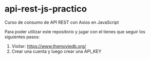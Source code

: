 # api-rest-js-practico

Curso de consumo de API REST con Axios en JavaScript

Para poder utilizar este repositorio y jugar con el tienes que seguir los siguientes pasos:

1. Visitar: https://www.themoviedb.org/
2. Crear una cuenta y luego crear una API_KEY
